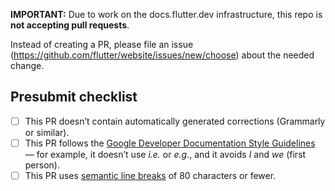 **IMPORTANT:** Due to work on the docs.flutter.dev infrastructure, this repo is **not accepting pull requests**.

Instead of creating a PR, please file an issue (https://github.com/flutter/website/issues/new/choose) about the needed change.

## Presubmit checklist
- [ ] This PR doesn’t contain automatically generated corrections (Grammarly or similar).
- [ ] This PR follows the [Google Developer Documentation Style Guidelines](https://developers.google.com/style) — for example, it doesn’t use _i.e._ or _e.g._, and it avoids _I_ and _we_ (first person).
- [ ] This PR uses [semantic line breaks](https://github.com/dart-lang/site-shared/blob/master/doc/writing-for-dart-and-flutter-websites.md#semantic-line-breaks) of 80 characters or fewer.
